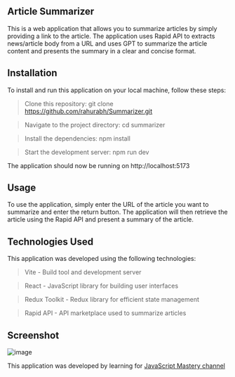 ## Article Summarizer

This is a web application that allows you to summarize articles by simply providing a link to the article. The application uses Rapid API to extracts news/article body from a URL and uses GPT to summarize the article content and presents the summary in a clear and concise format.

## Installation

To install and run this application on your local machine, follow these steps:

  >  Clone this repository: git clone https://github.com/rahurabh/Summarizer.git
  
  >  Navigate to the project directory: cd summarizer
  
  >  Install the dependencies: npm install
  
  >  Start the development server: npm run dev

The application should now be running on http://localhost:5173

## Usage

To use the application, simply enter the URL of the article you want to summarize and enter the return button. The application will then retrieve the article using the Rapid API and present a summary of the article.

## Technologies Used

This application was developed using the following technologies:

   > Vite - Build tool and development server
   
   > React - JavaScript library for building user interfaces
   
   > Redux Toolkit - Redux library for efficient state management
   
   > Rapid API - API marketplace used to summarize articles


## Screenshot
![image](https://user-images.githubusercontent.com/63224718/235830211-1d0624fa-31cd-432b-b2fa-3d8c97ce7b2b.png)

This application was developed by learning for [JavaScript Mastery channel](https://www.youtube.com/@javascriptmastery)
